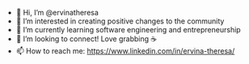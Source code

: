 - 👋 Hi, I’m @ervinatheresa
- 👀 I’m interested in creating positive changes to the community
- 🌱 I’m currently learning software engineering and entrepreneurship
- 💞️ I’m looking to connect! Love grabbing ☕️
- 📫 How to reach me: https://www.linkedin.com/in/ervina-theresa/

<!---
ervinatheresa/ervinatheresa is a ✨ special ✨ repository because its `README.md` (this file) appears on your GitHub profile.
You can click the Preview link to take a look at your changes.
--->
